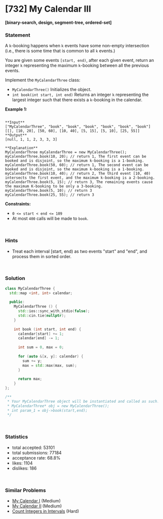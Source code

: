 # [732] My Calendar III

**[binary-search, design, segment-tree, ordered-set]**

### Statement

A `k`-booking happens when `k` events have some non-empty intersection (i.e., there is some time that is common to all `k` events.)

You are given some events `[start, end)`, after each given event, return an integer `k` representing the maximum `k`-booking between all the previous events.

Implement the `MyCalendarThree` class:

* `MyCalendarThree()` Initializes the object.
* `int book(int start, int end)` Returns an integer `k` representing the largest integer such that there exists a `k`-booking in the calendar.


**Example 1:**

```

**Input**
["MyCalendarThree", "book", "book", "book", "book", "book", "book"]
[[], [10, 20], [50, 60], [10, 40], [5, 15], [5, 10], [25, 55]]
**Output**
[null, 1, 1, 2, 3, 3, 3]

**Explanation**
MyCalendarThree myCalendarThree = new MyCalendarThree();
myCalendarThree.book(10, 20); // return 1, The first event can be booked and is disjoint, so the maximum k-booking is a 1-booking.
myCalendarThree.book(50, 60); // return 1, The second event can be booked and is disjoint, so the maximum k-booking is a 1-booking.
myCalendarThree.book(10, 40); // return 2, The third event [10, 40) intersects the first event, and the maximum k-booking is a 2-booking.
myCalendarThree.book(5, 15); // return 3, The remaining events cause the maximum K-booking to be only a 3-booking.
myCalendarThree.book(5, 10); // return 3
myCalendarThree.book(25, 55); // return 3

```

**Constraints:**
* `0 <= start < end <= 109`
* At most `400` calls will be made to `book`.


<br>

### Hints

- Treat each interval [start, end) as two events "start" and "end", and process them in sorted order.

<br>

### Solution

```cpp
class MyCalendarThree {
  std::map <int, int> calendar;
  
  public:
    MyCalendarThree () {
      std::ios::sync_with_stdio(false);
      std::cin.tie(nullptr);
    }
    
    int book (int start, int end) {
      calendar[start] += 1;
      calendar[end] -= 1;
      
      int sum = 0, max = 0;
      
      for (auto &[x, y]: calendar) {
        sum += y;
        max = std::max(max, sum);
      }
      
      return max;
    }
};

/**
 * Your MyCalendarThree object will be instantiated and called as such:
 * MyCalendarThree* obj = new MyCalendarThree();
 * int param_1 = obj->book(start,end);
 */
```

<br>

### Statistics

- total accepted: 53101
- total submissions: 77184
- acceptance rate: 68.8%
- likes: 1104
- dislikes: 186

<br>

### Similar Problems

- [My Calendar I](https://leetcode.com/problems/my-calendar-i) (Medium)
- [My Calendar II](https://leetcode.com/problems/my-calendar-ii) (Medium)
- [Count Integers in Intervals](https://leetcode.com/problems/count-integers-in-intervals) (Hard)

